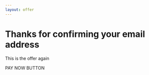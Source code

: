 ```yaml
---
layout: offer
---
```



# Thanks for confirming your email address

This is the offer again


PAY NOW BUTTON


